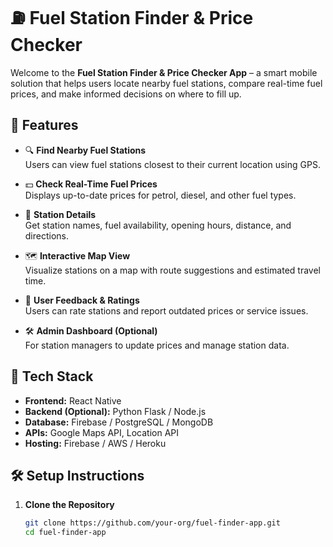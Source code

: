 # ⛽ Fuel Station Finder & Price Checker

Welcome to the **Fuel Station Finder & Price Checker App** – a smart mobile solution that helps users locate nearby fuel stations, compare real-time fuel prices, and make informed decisions on where to fill up.

## 🚀 Features

- 🔍 **Find Nearby Fuel Stations**  
  Users can view fuel stations closest to their current location using GPS.

- 💵 **Check Real-Time Fuel Prices**  
  Displays up-to-date prices for petrol, diesel, and other fuel types.

- 📍 **Station Details**  
  Get station names, fuel availability, opening hours, distance, and directions.

- 🗺️ **Interactive Map View**  
  Visualize stations on a map with route suggestions and estimated travel time.

- 💬 **User Feedback & Ratings**  
  Users can rate stations and report outdated prices or service issues.

- 🛠️ **Admin Dashboard (Optional)**  
  For station managers to update prices and manage station data.

## 📱 Tech Stack

- **Frontend:** React Native  
- **Backend (Optional):** Python Flask / Node.js  
- **Database:** Firebase / PostgreSQL / MongoDB  
- **APIs:** Google Maps API, Location API  
- **Hosting:** Firebase / AWS / Heroku

## 🛠️ Setup Instructions

1. **Clone the Repository**
   ```bash
   git clone https://github.com/your-org/fuel-finder-app.git
   cd fuel-finder-app